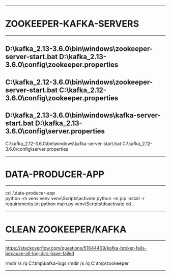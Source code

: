 -----

# ZOOKEEPER-KAFKA-SERVERS

-----

D:\kafka_2.13-3.6.0\bin\windows\zookeeper-server-start.bat D:\kafka_2.13-3.6.0\config\zookeeper.properties
-----
C:\kafka_2.12-3.6.0\bin\windows\zookeeper-server-start.bat C:\kafka_2.12-3.6.0\config\zookeeper.properties
-----
D:\kafka_2.13-3.6.0\bin\windows\kafka-server-start.bat  D:\kafka_2.13-3.6.0\config\server.properties
-----
C:\kafka_2.12-3.6.0\bin\windows\kafka-server-start.bat  C:\kafka_2.12-3.6.0\config\server.properties

-----

# DATA-PRODUCER-APP

-----

cd .\data-producer-app\
python -m venv venv
venv\Scripts\activate
python -m pip install -r requirements.txt
python main.py
venv\Scripts\deactivate
cd ..

-----

# CLEAN ZOOKEEPER/KAFKA

-----

https://stackoverflow.com/questions/51644409/kafka-broker-fails-because-all-log-dirs-have-failed

rmdir /s /q C:\tmp\kafka-logs
rmdir /s /q C:\tmp\zookeeper

-----
